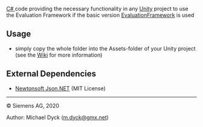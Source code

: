 [C\# ](https://docs.microsoft.com/de-de/dotnet/csharp/csharp) code providing the necessary functionality in any  [Unity](https://unity3d.com/) 
project to use the Evaluation Framework if the basic version [EvaluationFramework](https://github.com/MD-cyb3/evaluation-framework/tree/master/EvaluationFramework) is used

## Usage ##

* simply copy the whole folder into the Assets-folder of your Unity project (see the [Wiki](https://github.com/MD-cyb3/evaluation-framework/wiki/Demonstration-Project) for more information)

## External Dependencies ##

* [Newtonsoft Json.NET](https://github.com/JamesNK/Newtonsoft.Json) (MIT License)

---

© Siemens AG, 2020

Author: Michael Dyck (m.dyck@gmx.net)
